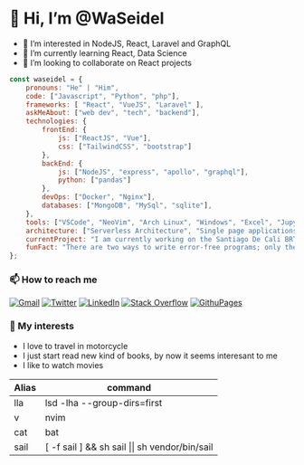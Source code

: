 
# 👋 Hi, I’m @WaSeidel

- 👀 I’m interested in NodeJS, React, Laravel and GraphQL
- 🌱 I’m currently learning React, Data Science
- 💞️ I’m looking to collaborate on React projects

```javascript
const waseidel = {
    pronouns: "He" | "Him",
    code: ["Javascript", "Python", "php"],
    frameworks: [ "React", "VueJS", "Laravel" ],
    askMeAbout: ["web dev", "tech", "backend"],
    technologies: {
        frontEnd: {
            js: ["ReactJS", "Vue"],
            css: ["TailwindCSS", "bootstrap"]
        },
        backEnd: {
            js: ["NodeJS", "express", "apollo", "graphql"],
            python: ["pandas"]
        },
        devOps: ["Docker", "Nginx"],
        databases: ["MongoDB", "MySql", "sqlite"],
    },
    tools: ["VSCode", "NeoVim", "Arch Linux", "Windows", "Excel", "Jupyter"],
    architecture: ["Serverless Architecture", "Single page applications"],
    currentProject: "I am currently working on the Santiago De Cali BRT System as a Jr Data Analyst",
    funFact: "There are two ways to write error-free programs; only the third one works"
};
```


### 📫 How to reach me 
[![Gmail](https://img.shields.io/badge/Gmail-D14836?style=for-the-badge&logo=gmail&logoColor=white)](mailto:WaSeiDel@gmail.com)
[![Twitter](https://img.shields.io/badge/Twitter-%231DA1F2.svg?style=for-the-badge&logo=Twitter&logoColor=white)](https://twitter.com/WaSeidel)
[![LinkedIn](https://img.shields.io/badge/linkedin-%230077B5.svg?style=for-the-badge&logo=linkedin&logoColor=white)](https://linkedin.com/in/waseidel)
[![Stack Overflow](https://img.shields.io/badge/-Stackoverflow-FE7A16?style=for-the-badge&logo=stack-overflow&logoColor=white)](https://stackoverflow.com/users/11681478/walther-seidel)
[![GithuPages](https://img.shields.io/badge/github-121013?style=for-the-badge&logo=github&logoColor=white)](https://github.com/waseidel/waseidel)

### 📝 My interests
- I love to travel in motorcycle
- I just start read new kind of books, by now it seems interesant to me
- I like to watch movies

| Alias | command |
|-------|---------|
| lla   | lsd -lha --group-dirs=first |
| v     | nvim    |
| cat   | bat     |
| sail  | [ -f sail ] && sh sail \|\| sh vendor/bin/sail |

